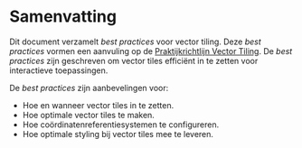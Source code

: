 # Samenvatting

Dit document verzamelt _best practices_ voor vector tiling.
Deze _best practices_ vormen een aanvuling op de [Praktijkrichtlijn Vector Tiling](https://docs.geostandaarden.nl/serv/vt/).
De _best practices_ zijn geschreven om vector tiles efficiënt in te zetten voor interactieve toepassingen.

De _best practices_ zijn aanbevelingen voor:

* Hoe en wanneer vector tiles in te zetten.
* Hoe optimale vector tiles te maken.
* Hoe coördinatenreferentiesystemen te configureren.
* Hoe optimale styling bij vector tiles mee te leveren.
